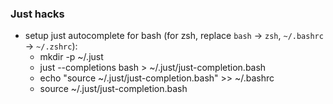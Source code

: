 ### Just hacks

- setup just autocomplete for bash (for zsh, replace `bash` -> `zsh`, `~/.bashrc` -> `~/.zshrc`):
  - mkdir -p ~/.just
  - just --completions bash > ~/.just/just-completion.bash
  - echo "source ~/.just/just-completion.bash" >> ~/.bashrc
  - source ~/.just/just-completion.bash